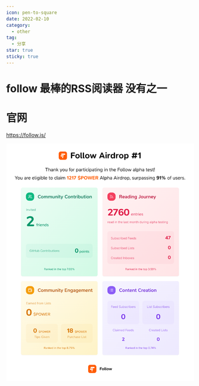 ```yaml
---
icon: pen-to-square
date: 2022-02-10
category:
  - other
tag:
  - 分享
star: true
sticky: true
---
```


# follow 最棒的RSS阅读器 没有之一

# 官网

https://follow.is/

![follow-summary.png](follow-summary.png)
